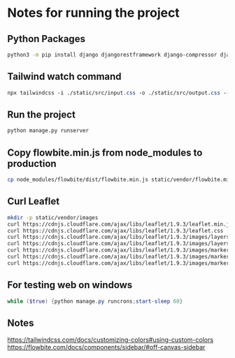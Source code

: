 # Notes for running the project

## Python Packages
```bash
python3 -m pip install django djangorestframework django-compressor django_cron
```

## Tailwind watch command
```css
npx tailwindcss -i ./static/src/input.css -o ./static/src/output.css --watch
```

## Run the project
```bash
python manage.py runserver
```

## Copy flowbite.min.js from node_modules to production
```bash
cp node_modules/flowbite/dist/flowbite.min.js static/vendor/flowbite.min.js
```

## Curl Leaflet
```bash
mkdir -p static/vendor/images
curl https://cdnjs.cloudflare.com/ajax/libs/leaflet/1.9.3/leaflet.min.js -o static/vendor/leaflet.min.js
curl https://cdnjs.cloudflare.com/ajax/libs/leaflet/1.9.3/leaflet.css -o static/vendor/leaflet.css
curl https://cdnjs.cloudflare.com/ajax/libs/leaflet/1.9.3/images/layers.png -o static/vendor/images/layers.png
curl https://cdnjs.cloudflare.com/ajax/libs/leaflet/1.9.3/images/layers-2x.png -o static/vendor/images/layers-2x.png
curl https://cdnjs.cloudflare.com/ajax/libs/leaflet/1.9.3/images/marker-icon.png -o static/vendor/images/marker-icon.png
curl https://cdnjs.cloudflare.com/ajax/libs/leaflet/1.9.3/images/marker-icon-2x.png -o static/vendor/images/marker-icon-2x.png
curl https://cdnjs.cloudflare.com/ajax/libs/leaflet/1.9.3/images/marker-shadow.png -o static/vendor/images/marker-shadow.png
```

## For testing web on windows
```powershell
while ($true) {python manage.py runcrons;start-sleep 60}
```

## Notes
https://tailwindcss.com/docs/customizing-colors#using-custom-colors
https://flowbite.com/docs/components/sidebar/#off-canvas-sidebar


<!-- /etc/wpa_supplicant/wpa_supplicant.conf for wifi creds 
https://raspberrytips.com/raspberry-pi-wifi-setup
dest:dest528491
Kismet web port :2501
-->


